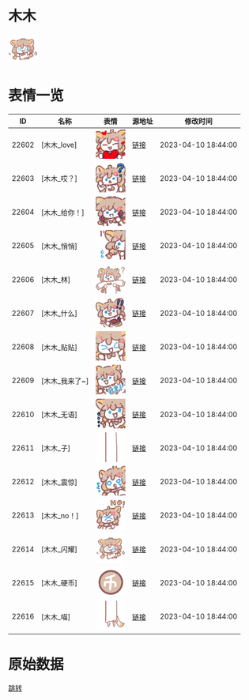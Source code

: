 # 木木

<img src="./cover.png" height="60" alt="cover" />

# 表情一览

|ID|名称|表情|源地址|修改时间|
|----|----|----|----|----|
|22602|[木木_love]|<img src="./pic/022602_%5B木木_love%5D.png" height="60" alt="love"/>|[链接](https://i0.hdslb.com/bfs/garb/492bb7eb3d30376f469dd0ff0cbd169d2e5d025e.png)|2023-04-10 18:44:00|
|22603|[木木_哎？]|<img src="./pic/022603_%5B木木_哎？%5D.png" height="60" alt="哎？"/>|[链接](https://i0.hdslb.com/bfs/garb/3fa97c8fd8aee9f498772d98ed1a083cc2089840.png)|2023-04-10 18:44:00|
|22604|[木木_给你！]|<img src="./pic/022604_%5B木木_给你！%5D.png" height="60" alt="给你！"/>|[链接](https://i0.hdslb.com/bfs/garb/404cb65bd5ebfeea8196094ac4779e636b7f756a.png)|2023-04-10 18:44:00|
|22605|[木木_悄悄]|<img src="./pic/022605_%5B木木_悄悄%5D.png" height="60" alt="悄悄"/>|[链接](https://i0.hdslb.com/bfs/garb/c57939720b1ca300838651c6aab02e9115961354.png)|2023-04-10 18:44:00|
|22606|[木木_林]|<img src="./pic/022606_%5B木木_林%5D.png" height="60" alt="林"/>|[链接](https://i0.hdslb.com/bfs/garb/324250895c2c30a0d19b8253d0264925e703e8cb.png)|2023-04-10 18:44:00|
|22607|[木木_什么]|<img src="./pic/022607_%5B木木_什么%5D.png" height="60" alt="什么"/>|[链接](https://i0.hdslb.com/bfs/garb/500b7708d0475b8499b3f46e95e4d8205297844d.png)|2023-04-10 18:44:00|
|22608|[木木_贴贴]|<img src="./pic/022608_%5B木木_贴贴%5D.png" height="60" alt="贴贴"/>|[链接](https://i0.hdslb.com/bfs/garb/61025689034295d0b317772bfb149afe6b856ad0.png)|2023-04-10 18:44:00|
|22609|[木木_我来了~]|<img src="./pic/022609_%5B木木_我来了~%5D.png" height="60" alt="我来了~"/>|[链接](https://i0.hdslb.com/bfs/garb/b0a6720a490c920771505c2bae14c73b99502907.png)|2023-04-10 18:44:00|
|22610|[木木_无语]|<img src="./pic/022610_%5B木木_无语%5D.png" height="60" alt="无语"/>|[链接](https://i0.hdslb.com/bfs/garb/51853645aa07ffdb8854380a75143211aef7bda5.png)|2023-04-10 18:44:00|
|22611|[木木_子]|<img src="./pic/022611_%5B木木_子%5D.png" height="60" alt="子"/>|[链接](https://i0.hdslb.com/bfs/garb/20c3e08f36535f183ac72d846a2084a72badca69.png)|2023-04-10 18:44:00|
|22612|[木木_震惊]|<img src="./pic/022612_%5B木木_震惊%5D.png" height="60" alt="震惊"/>|[链接](https://i0.hdslb.com/bfs/garb/6fbd3e9ff6196b7c0015202317bb19f9fb23af02.png)|2023-04-10 18:44:00|
|22613|[木木_no！]|<img src="./pic/022613_%5B木木_no！%5D.png" height="60" alt="no！"/>|[链接](https://i0.hdslb.com/bfs/garb/0fd6c5203093718fbf1e59f311029081fc90b7ac.png)|2023-04-10 18:44:00|
|22614|[木木_闪耀]|<img src="./pic/022614_%5B木木_闪耀%5D.png" height="60" alt="闪耀"/>|[链接](https://i0.hdslb.com/bfs/garb/53b663d76966edc3ede38c5f7223aa361765da93.png)|2023-04-10 18:44:00|
|22615|[木木_硬币]|<img src="./pic/022615_%5B木木_硬币%5D.png" height="60" alt="硬币"/>|[链接](https://i0.hdslb.com/bfs/garb/5224bd5b0c56f6470a613211c613b464e40e3ac7.png)|2023-04-10 18:44:00|
|22616|[木木_喵]|<img src="./pic/022616_%5B木木_喵%5D.png" height="60" alt="喵"/>|[链接](https://i0.hdslb.com/bfs/garb/d0da1a834c151ea7eea5777125bc6e9e846ad12d.png)|2023-04-10 18:44:00|

# 原始数据

[跳转](./raw.json)

